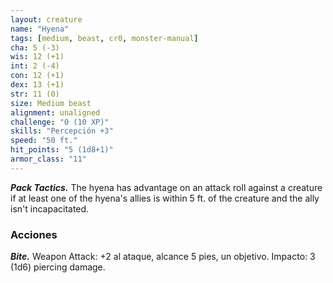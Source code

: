 ```yaml
---
layout: creature
name: "Hyena"
tags: [medium, beast, cr0, monster-manual]
cha: 5 (-3)
wis: 12 (+1)
int: 2 (-4)
con: 12 (+1)
dex: 13 (+1)
str: 11 (0)
size: Medium beast
alignment: unaligned
challenge: "0 (10 XP)"
skills: "Percepción +3"
speed: "50 ft."
hit_points: "5 (1d8+1)"
armor_class: "11"
---
```


***Pack Tactics.*** The hyena has advantage on an attack roll against a creature if at least one of the hyena's allies is within 5 ft. of the creature and the ally isn't incapacitated.

### Acciones

***Bite.*** Weapon Attack: +2 al ataque, alcance 5 pies, un objetivo. Impacto: 3 (1d6) piercing damage.